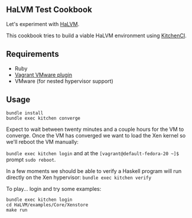 ## HaLVM Test Cookbook

Let's experiment with [HaLVM](https://github.com/GaloisInc/HaLVM).

This cookbook tries to build a viable HaLVM environment using
[KitchenCI](http://kitchen.ci/).

## Requirements

* Ruby
* [Vagrant VMware plugin](https://www.vagrantup.com/vmware)
* VMware (for nested hypervisor support)

## Usage

```
bundle install
bundle exec kitchen converge
```

Expect to wait between twenty minutes and a couple hours for the VM to
converge. Once the VM has converged we want to load the Xen kernel so
we'll reboot the VM manually:

`bundle exec kitchen login` and at the
`[vagrant@default-fedora-20 ~]$` prompt `sudo reboot`.

In a few moments we should be able to verify a Haskell program
will run directly on the Xen hypervisor: `bundle exec kitchen verify`

To play... login and try some examples:

```
bundle exec kitchen login
cd HaLVM/examples/Core/Xenstore
make run
```
